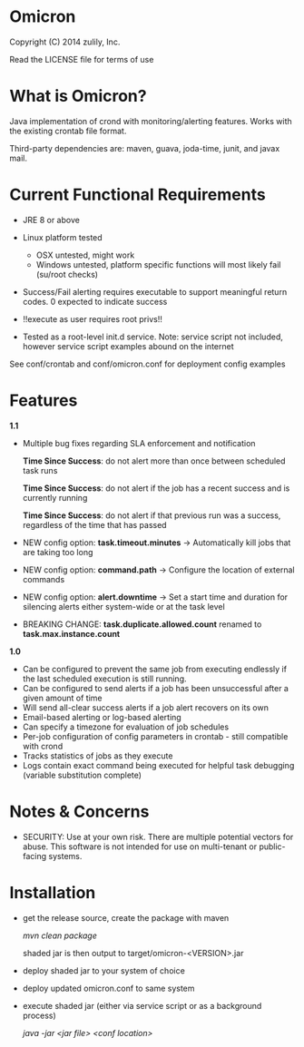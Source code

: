 Omicron
=======

Copyright (C) 2014 zulily, Inc.

Read the LICENSE file for terms of use

What is Omicron?
================

Java implementation of crond with monitoring/alerting features. Works with the existing crontab file format.

Third-party dependencies are: maven, guava, joda-time, junit, and javax mail.

Current Functional Requirements
===============================

* JRE 8 or above

* Linux platform tested
  - OSX untested, might work
  - Windows untested, platform specific functions will most likely fail (su/root checks)

* Success/Fail alerting requires executable to support meaningful return codes. 0 expected to indicate success

* !!execute as user requires root privs!!

* Tested as a root-level init.d service. Note: service script not included, however service script examples abound on
  the internet

See conf/crontab and conf/omicron.conf for deployment config examples

Features
========

**1.1**

*   Multiple bug fixes regarding SLA enforcement and notification

    **Time Since Success**: do not alert more than once between scheduled task runs
    
    **Time Since Success**: do not alert if the job has a recent success and is currently running
    
    **Time Since Success**: do not alert if that previous run was a success, regardless of the time that has passed
    
*   NEW config option: **task.timeout.minutes** -> Automatically kill jobs that are taking too long
*   NEW config option: **command.path** -> Configure the location of external commands
*   NEW config option: **alert.downtime** -> Set a start time and duration for silencing alerts either system-wide or at the task level
*   BREAKING CHANGE: **task.duplicate.allowed.count** renamed to **task.max.instance.count**


**1.0**

*   Can be configured to prevent the same job from executing endlessly if the last scheduled execution is still running.
*   Can be configured to send alerts if a job has been unsuccessful after a given amount of time
*   Will send all-clear success alerts if a job alert recovers on its own
*   Email-based alerting or log-based alerting
*   Can specify a timezone for evaluation of job schedules
*   Per-job configuration of config parameters in crontab - still compatible with crond
*   Tracks statistics of jobs as they execute
*   Logs contain exact command being executed for helpful task debugging (variable substitution complete)


Notes & Concerns
================

*   SECURITY: Use at your own risk. There are multiple potential vectors for abuse. This software is not intended for use on multi-tenant or public-facing systems.

Installation
============

*   get the release source, create the package with maven
    
    _mvn clean package_
        
    shaded jar is then output to target/omicron-\<VERSION\>.jar

*   deploy shaded jar to your system of choice
*   deploy updated omicron.conf to same system
*   execute shaded jar (either via service script or as a background process)

    _java -jar \<jar file\> \<conf location\>_
